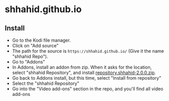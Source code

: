 # shhahid.github.io
</p>
<h2 id="install">Install</h2>
<p align="left">
<ul>
<li>Go to the Kodi file manager.</li>
<li>Click on "Add source"</li>
<li>The path for the source is <code>https://shhahid.github.io/</code> (Give it the name "shhahid Repo").</li>
<li>Go to "Addons"</li>
<li>In Addons, install an addon from zip. When it asks for the location, select "shhahid Repository", and install <a href="repository.shhahid-2.0.0.zip">repository.shhahid-2.0.0.zip</a>.</li>
<li>Go back to Addons install, but this time, select "Install from repository"</li>
<li>Select the "shhahid Repository"</li>
<li>Go into the "Video add-ons" section in the repo, and you'll find all video add-ons</li>
</ul>
</p>

</section>
</div>
<script src="/assets/js/rocket-loader.min.js" data-cf-settings="daa0af620609e3bb71f2d28e-|49" defer=""></script></body>
</html>

   
